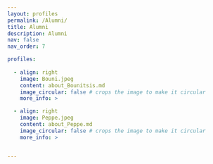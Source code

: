 ```yaml
---
layout: profiles
permalink: /Alumni/
title: Alumni
description: Alumni
nav: false
nav_order: 7

profiles:
               
  - align: right
    image: Bouni.jpeg
    content: about_Bounitsis.md
    image_circular: false # crops the image to make it circular
    more_info: >

  - align: right
    image: Peppe.jpeg
    content: about_Peppe.md
    image_circular: false # crops the image to make it circular
    more_info: >


---
```

